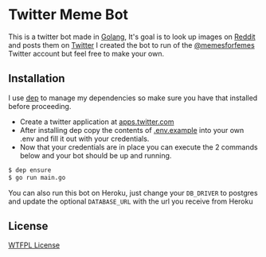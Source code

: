 # Twitter Meme Bot

This is a twitter bot made in [Golang](https://golang.org), It's goal is to look up images on [Reddit](https://reddit.com) and posts them on [Twitter](https://twitter.com)
I created the bot to run of the [@memesforfemes](https://twitter.com/memesforfemes) Twitter account but feel free to make your own.

## Installation

I use [dep](https://github.com/golang/dep) to manage my dependencies so make sure you have that installed before proceeding.

- Create a twitter application at [apps.twitter.com]("https://apps.twitter.com/app/new")
- After installing dep copy the contents of [.env.example](.env.example) into your own .env and fill it out with your credentials.
- Now that your credentials are in place you can execute the 2 commands below and your bot should be up and running.
```sh
$ dep ensure
$ go run main.go
```

You can also run this bot on Heroku, just change your `DB_DRIVER` to postgres and update the optional `DATABASE_URL` with the url you receive from Heroku

## License
[WTFPL License](LICENSE)